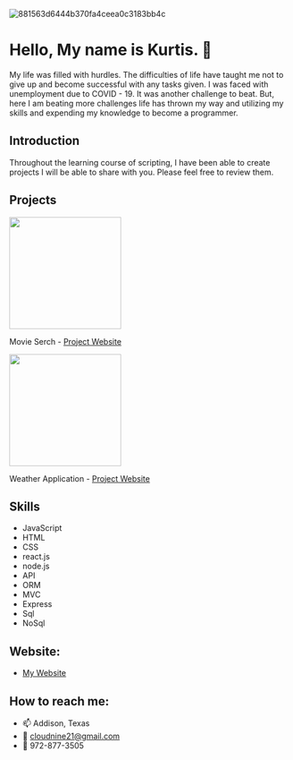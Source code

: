 ![881563d6444b370fa4ceea0c3183bb4c](https://user-images.githubusercontent.com/66793863/127089424-c0d4f6b1-0f60-4ea9-b014-a3ca05f06d11.gif)


# Hello, My name is Kurtis. 👋

  My life was filled with hurdles. The difficulties of life have taught me not to give up and become successful with any tasks given. I was faced with unemployment due to COVID - 19. It was another challenge to beat. But, here I am beating more challenges life has thrown my way and utilizing my skills and expending my knowledge to become a programmer.

## Introduction

  Throughout the learning course of scripting, I have been able to create projects I will be able to share with you. Please feel free to review them.

## Projects

<img src="https://user-images.githubusercontent.com/66793863/113430091-31d41d80-939f-11eb-8946-4cdebe7de3ef.JPG" width = "200" height = "200">

Movie Serch - [Project Website](https://kurtisjin.github.io/Movie-Application/)

<img src="https://user-images.githubusercontent.com/66793863/113430725-3ea54100-93a0-11eb-8349-df9e8a1164bb.JPG" width = "200" height = "200">

Weather Application -  [Project Website](https://kurtisjin.github.io/Weather-Application/)

## Skills

- JavaScript
- HTML
- CSS
- react.js
- node.js
- API
- ORM
- MVC
- Express
- Sql
- NoSql

## Website:

- [My Website](https://kurtisjin.com)

## How to reach me:

- 📫 Addison, Texas
- 📧 cloudnine21@gmail.com
- 📱 972-877-3505

